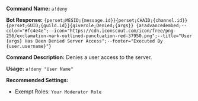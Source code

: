 
**Command Name:**
`a!deny`

**Bot Response:**
`{perset;MESID;{message.id}}{perset;CHAID;{channel.id}}{perset;GUID;{guild.id}}{giverole;Denied;{args}} {a!advancedembed;--color="#fc4e4e";--icon="https://cdn.iconscout.com/icon/free/png-256/exclamation-mark-outlined-punctuation-red-37950.png";--title="User {args} Has Been Denied Server Access";--footer="Executed By {user.username}"}`

**Command Description:**
Denies a user access to the server.

**Usage:**
`a!deny "User Name"`

**Recommended Settings:**
* Exempt Roles: `Your Moderator Role`

